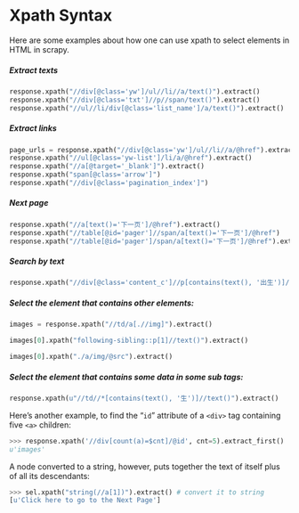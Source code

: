 # Xpath Syntax

Here are some examples about how one can use xpath to select elements in HTML in scrapy.


##### Extract texts

```python
response.xpath("//div[@class='yw']/ul//li//a/text()").extract()
response.xpath("//div[@class='txt']//p//span/text()").extract()
response.xpath("//ul//li/div[@class='list_name']/a/text()").extract()
```

##### Extract links

```python
page_urls = response.xpath("//div[@class='yw']/ul//li//a/@href").extract()
response.xpath("//ul[@class='yw-list']/li/a/@href").extract()
response.xpath("//a[@target='_blank']").extract()
response.xpath("span[@class='arrow']")
response.xpath("//div[@class='pagination_index']")
```

##### Next page

```python
response.xpath("//a[text()='下一页']/@href").extract()
response.xpath("//table[@id='pager']//span/a[text()='下一页']/@href")
response.xpath("//table[@id='pager']/span/a[text()='下一页']/@href").extract_first()
```

##### Search by text

```python
response.xpath("//div[@class='content_c']//p[contains(text(), '出生')]/text()").extract()
```

##### Select the element that contains other elements:
```python
images = response.xpath("//td/a[.//img]").extract()

images[0].xpath("following-sibling::p[1]//text()").extract()

images[0].xpath("./a/img/@src").extract()
```

##### Select the element that contains some data in some sub tags:

```python
response.xpath(u"//td//*[contains(text(), '生')]//text()").extract()
```
Here’s another example, to find the “`id`” attribute of a `<div>` tag containing five `<a>` children:
```python
>>> response.xpath('//div[count(a)=$cnt]/@id', cnt=5).extract_first()
u'images'
```

A node converted to a string, however, puts together the text of itself plus of all its descendants:
```python
>>> sel.xpath("string(//a[1])").extract() # convert it to string
[u'Click here to go to the Next Page']
```